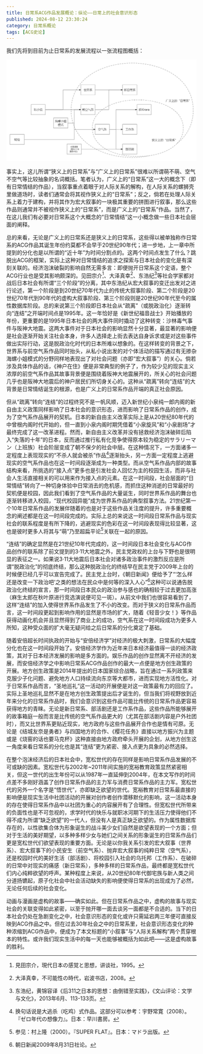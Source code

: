 ```yaml
---
title: 日常系ACG作品发展概论：纵论——日常上的社会意识形态
published: 2024-08-12 23:30:24
category: 日常系概论
tags: [ACG史论]
---
```

我们先将到目前为止日常系的发展流程以一张流程图概括：

![](/assets/Nichijou_map.png)

事实上，这儿所谓“狭义上的日常系”与“广义上的日常系”很难以所谓萌不萌、空气不空气等比较抽象的名词概括。笔者认为，广义上的“日常系”这一大的概念下（即有日常情结的作品），当叙事重点着眼于对人际关系的解构，在人际关系的螺狮壳里做道场时，读者们通常会将其视作狭义上的“日常系”；反之，倘若在处理人际关系上着力于建构，并将其作为宏大叙事的一块极其重要的拼图进行叙事，那么这些作品则通常并不被视作狭义上的“日常系”，而是广义上的“日常系”作品。当然了，在这儿我们有必要对日常系这个大概念的“日常情结”这一小概念做一些日本社会层面的阐释。

总的来看，无论是广义上的日常系还是狭义上的日常系，这些得以被单独称作日常系的ACG作品其诞生年份约莫都不会早于20世纪90年代；进一步地，上一章中所提到的分化也是以所谓的“近十年”为时间分割点的。这两个时间点发生了什么？跳脱出ACG的框架，实际上这种对日常情结的追求之探索与日本社会的变化是有深刻关联的。经济泡沫破裂的影响自然无需多言：即便抛开日常系这个定语，整个ACG行业也是受其影响颇深的。见田宗介[^1]、大泽真幸[^2]、东浩纪[^3]等社会学家都对战后日本社会有所谓“三个阶段”的分离，其中东浩纪从宏大叙事的变迁出发对之进行论述，第一个阶段是到20世纪70年代为止的传统大叙事阶段、第二个阶段是20世纪70年代到90年代的虚构大叙事阶段、第三个阶段则是20世纪90年代至今的属性数据库阶段。总的来说第三个阶段即日本社会从“疏离”（或脱政治化）逐渐转向“连结”之开端时间点是1995年。这一年恰好是《新世纪福音战士》开始播放的年份，更重要的是1995年日本社会的两大事件同时撬动了这种转变：沙林毒气事件与阪神大地震。这两大事件对于日本社会的影响显然十分显著，最显著的影响便是社会逐渐开始关注社会本身，许多人选择走上街去表达自身诉求或是对这些事件做出实际行动，这是脱政治化时代的日本所难以想象的。在这样转变的背景之下，世界系与前空气系作品同时抬头，从私小说出发的对个体活动的描写通过有无掺杂海螺小姐模式的分野同样地表现出了对社会问题（亦即“宏大叙事”）的关心。倘若涉及具体作品的话，《神户在住》便是非常典型的例子了，作为较少见的现实主义浓厚的前空气系作品其故事背景便是围绕着阪神大地震展开的，所关心的社会问题几乎也是阪神大地震后的神户居民们所切身关心的。这种从“疏离”转向“连结”的大背景是日常情结诞生的根源，也是广义上的日常系作品开端的真正社会原因。

但从“疏离”转向“连结”的过程终究不是一帆风顺，迈入新世纪小泉纯一郎内阁的新自由主义政策同样影响了日本社会的意识形态，进而影响了日常系作品的创作，成为了空气系作品展开的契机。日本的新自由主义改革实际上是从20世纪80年代的中曾根内阁时代开始的，但一直到小泉内阁时期凭借着“小泉旋风”和“小泉剧场”才最终完成了这一改革进程。然而，新自由主义改革并没有拯救经济泡沫破碎后陷入“失落的十年”的日本，反而通过推行私有化竞争使得原本较为稳定的サラリーマン（上班族）社会阶层变成了朝不保夕的社会中层。在这种情况下，一方面诸多一定程度上表现现实的“不杀人就会被杀”作品[^4]逐渐抬头，另一方面一定程度上逃避现实的空气系作品也在这一时间段逐渐成为一种类型。而从空气系作品内部的故事结构来看，所挑选的“接入点”更多也是引发社会人回忆为主的校园生活，而非与社会人生活直接相关的可以用来作为接入点的元素。在这一时间段，社会层面的“日常情结”转向了一种切身体验中日常消去的危机感，而抓住这种消逝的日常最好的契机便是校园，因此我们看到了空气系作品的大量诞生，同时世界系作品的舞台也逐渐转移进入校园，“现代校园异能”成为世界系作品的典型叙事方法。21世纪第一个10年日常系作品的发展伴随着的也是对于这些作品关注度的提升，许多重要概念的阐述都是在这一时间段完成的。实际上总的来说这一时间段日常系作品与现实社会的联系程度是有所下降的，逃避现实的色彩在这一时间段表现得比较显著，这也是彼时更多人将其与“萌”乃至超扁平论[^5]关联在一起的原因。

“连结”的确定显然是在21世纪10年代完成的，这一时间段日本社会变化与ACG作品创作的联系除了前文提到的3·11大地震之外，民主党政权的上台与下野也是很明显的表征之一。如果说3·11大地震后日本社会对诸多政治事件的激烈反应是所谓“脱政治化”的彻底终结，那么这种脱政治化的终结早在民主党于2009年上台的时候便已经几乎可以宣告完成了。民主党上台时，《朝日新闻》便给予了“‘怎么样还是改变一下政治吧’之类的想法在民众中是何等的深入人心”[^6]这种可以说通告脱政治化终结的宣言，那一时间段日本民众的政治参与感也的确相较于过去更加高涨（麻生太郎在秋叶原进行竞选演说便可见一斑）。从前文中我们也很容易看到了，这样“连结”的加入使得世界系作品发生了不小的改变。而对于狭义的日常系作品而言，这一时间段更起到影响作用的显然是市场的扩大，随着《轻音少女！》等作品获得动画化机会并且显然得到了商业上的成功，空气系在这一时间段成功为更多人所知，这种受众面的扩大毫无疑问给之后日常系的分化奠定了基础。

随着安倍超长时间执政的开始与“安倍经济学”对经济的极大刺激，日常系的大幅度分化也在这一时间段开始了。安倍经济学作为近年来日本经济最值得一谈的经济政策，其对于日本经济发展的影响是多方面的。娱乐作品的创作显然离不开经济的发展，而安倍经济学之中影响日常系ACG作品创作的最大一点便是地方创生政策的开展。地方创生政策是2014年提出的日本国家综合战略，旨在通过一系列政策来克服少子化问题、避免地方人口持续流向东京等大都市，进而实现地方活性化。对于日常系作品而言，“圣地巡礼”这一活动的开展便是对这一政策最有力的回应了。实际上圣地巡礼显然不是在地方创生政策提出后才诞生的，但当我们将视野放到近年来分化的日常系作品时，我们会意识到这些作品可能比传统的日常系作品更容易获得地方的青睐。无论是新日常系、部活剧还是工作系作品，这些作品所能够展开的故事箱庭一般而言是比传统的空气系作品更大的（尤其在部活剧内容是户外社团时），而又比世界系更贴近现实，地方政府与这些作品展开合作也是情有可原。无论是《结城友奈是勇者》与四国地方的合作、《樱花任务》直接以地方振兴为主题或是《烧窑的话也要马克杯》这种直接由地方政府牵头开展的企划，从地方创生这一角度来看日常系的分化也是其“连结”更为紧密、接入点更为具象的必然选择。

在整个泡沫经济后的日本社会中，宽松世代的存在同样是影响日常系作品发展的不可或缺的因素。宽松世代与2002年~2011年间实施的宽裕教育政策显然紧密相关，但这一世代的出生年份可以从1987年一直延伸到2004年，在本文写作的时间点差不多刚好涵盖了创作日常系作品的主力军与消费日常系作品的主力军。宽松世代的另外一个名字是“悟世代”，亦即缺乏欲望的世代。宽裕教育对日常系最直接的影响便是现实生活中社团活动的开展对创作者创作潜移默化的影响，这一活动本身的存在使得日常系作品中以社团为重心的内容展开有了合理性。但宽松世代所带来的负面性也是不可忽视的，求学时代的快乐与就职冰河期下的生活压力使得他们不得不成为所谓“缺乏欲望”的一代人，但没有人是真正缺乏欲望的。作为属性数据库存在的，以性欲集合体为形象诞生的战斗美少女们自然是欲望表现的一个方面；但对于生活的美好期望，以多种多样少女与她们之间关系的形象诞生的日常系作品们更是宽松世代们欲望表现的重要方面。无论是以你我关系引发的宏大叙事（世界系）、宏大叙事下的小民安生（前空气系）、抛弃宏大叙事的纯粹日常（空气系），还是校园时代的美好生活（部活剧）、将校园引入社会的乌托邦（工作系）、在破碎的日常中对现实的痛感（新日常系），多种多样的日常系作品，最终都是宽松世代们内心纯粹欲望的呼声。某种程度上来说，从20世纪80年代御宅族与新人类之间分道扬镳起，原子化社会中社会活动缺失的影响便使得日常系的出现成为了必然，无论任何后续的社会变化。

动画与漫画是虚构的故事——确实如此。但在日常系作品之中，虚构的故事与现实社会的关联变得如此紧密，以至于抛开哪一面去谈另一面都是不合适的。当下的日本社会仍处在急剧变化之中，社会意识形态的变化或许只需延宕两三年便可直接反映到ACG作品之中。但在过去30年社会之中的日常系里，社会意识形态变化的种种浓缩到ACG作品中，便成为了本文标题的“小叙事”与“人际关系解构”两个贯穿根本的特性。或许我们现实生活中的每一天也能够被概括为如此吧——这是虚构故事的胜利。

[^1]: 見田宗介，現代日本の感覚と思想，讲谈社，1995。
[^2]: 大泽真幸，不可能性の時代，岩波书店，2008。
[^3]: 东浩纪，黄锦容译《后311之日本的思想：由倒错至实践》，《文山评论：文学与文化》，2013年6月、113-133页。
[^4]: 换句话说是大逃杀（吃鸡）式作品。这部分可以参考：宇野常寛（2008）。『ゼロ年代の想像力』。日本：早川書房。
[^5]: 参见：村上隆（2000）。『SUPER FLAT』。日本：マドラ出版。
[^6]: 朝日新闻2009年8月31日社论。